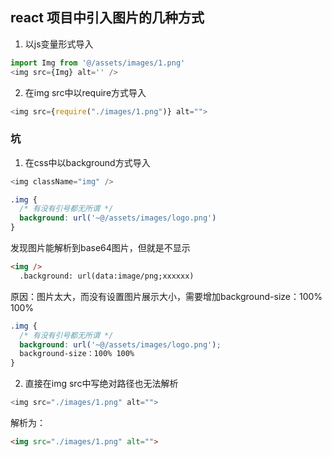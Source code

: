 <!-- 导入图片的坑 -->
## react 项目中引入图片的几种方式
1. 以js变量形式导入
```js
import Img from '@/assets/images/1.png'
<img src={Img} alt='' />
```

2. 在img src中以require方式导入
```js
<img src={require("./images/1.png")} alt="">
```

### 坑
1. 在css中以background方式导入
```js
<img className="img" />
```
```css
.img {
  /* 有没有引号都无所谓 */
  background: url('~@/assets/images/logo.png')
}
```

发现图片能解析到base64图片，但就是不显示

```html
<img />
  .background: url(data:image/png;xxxxxx)  
```

原因：图片太大，而没有设置图片展示大小，需要增加background-size：100% 100%
```css
.img {
  /* 有没有引号都无所谓 */
  background: url('~@/assets/images/logo.png');
  background-size：100% 100%
}
```

2. 直接在img src中写绝对路径也无法解析
```js
<img src="./images/1.png" alt="">
```
解析为：
```html
<img src="./images/1.png" alt="">
```